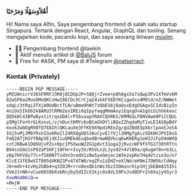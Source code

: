 
### أَهْلاًوَسَهْلًا وَمَرْحَبًا
Hi! Nama saya Alfin, Saya pengembang frontend di salah satu startup Singapura. Tertarik dengan React, Angular, GraphQL dan tooling. Senang mengajarkan kode, pecandu kopi, dan saya seorang ikhwan [muslim](https://muslim.or.id/430-mari-mengenal-manhaj-salaf.html).

- 👨‍💻  Pengembang frontend @lawkin
- 💅 Aktif menulis artikel di [@BaliJS](https://github.com/BaliJS) forum
- 💬 Free for #ASK, PM saya di #Telegram [@natserract](https://t.me/natserract). 

### Kontak (Privately)

```sh
-----BEGIN PGP MESSAGE-----
yMIUAnicrVJbSFRRFJ3R0jQCDUpJP+SQQjrZvee+p8hAgx5o7zQwp3Pv2XfmVs6M
82wSP8aiMuxDMoQKCzHwI8ECDcXCrCjqI4ikkF5ED7KCigwVss4M9ld/nZ/NWWet
xdqLc3tRqi3TXjA0UdBctTLN/uBme9hWt7zQbES6j8aQsxEdgOSAgxSCIdcBiyIn
4niOx5Ik66Ik8ARU3lRMmZexIREi6qIpyYaqgMmmAoyiEqxgU+A1gUiUihhkkeoc
QQ5kWl43BPwByxtitrqsUDAlrPI6xaapYRAVCQhRKS/KRMGGLFDNVAwm9PiCCQUL
p5MglFo+hrGLKxnvL/z/nDuctKMYc6oBCmGhDYliBQxZZhqdaMyT1xLEIAS8pB4Y
mxxk2wbDgRhBTQ7E8IhlQKLauXe3FfKE9X9pdiREoZg/gUZBd83pXbrlpaxEJotA
IGj5vMjJM6YRshIGvKRoIlZ4RXQgOOS3AuCyvElYVjl2HMgfgAiz5DkNVJPVI8sG
FmQ2ATjKGYYBApVEjdXJiuQMEbAEuqboABrmwNQVkcqKwKHERg1eH3JiFpO4mWXQ
cntJKBwA1DQ6UjvPZs+0pc1PSXwuW2ZG1p8vt31oga3jRvzcWF9fXfG1T30tRTtn
B94ssGbU1sP9ZaPIHFj18FHr+Ivy3V/R5VLn2LJys9Z+4VlB9a/q9ugmT8n+b3LL
z6p7HYVdy77c+f56ON7TzdVn3redX1z8w5yeGmjeciW3e2xpRe7Hq4Vtzie3o/n7
KlcEJ3fEOwVIT005dXKNZ3Pv474TW0/nqZFu1zDHZ+eXlNd/eH9m17OW56/CdHqy
J6+mdV+4zvHy2GBb4+q3I0JR+rro8exQb1nWzJ6z33OmunrXip1HjjbEBm815Ihi
VVmJJ+N6+vCueO6S9bXxbRnjby5dIZcX1kjc0s8VL59PvJvdOOF+2n8XajyVGyr3
XvwNG486iQ==
=0wjW
-----END PGP MESSAGE-----
```
